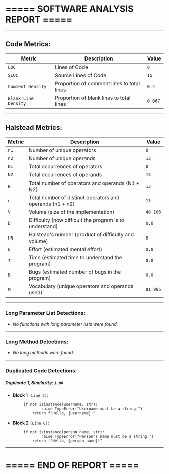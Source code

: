 # ===== SOFTWARE ANALYSIS REPORT =====

---
## Code Metrics:

| Metric | Description | Value |
|--------|-------------|-------|
| `LOC` | Lines of Code | `8` |
| `SLOC` | Source Lines of Code | `15` |
| `Comment Density` | Proportion of comment lines to total lines | `0.4` |
| `Blank Line Density` | Proportion of blank lines to total lines | `0.067` |

---
## Halstead Metrics:

| Metric | Description | Value |
|--------|-------------|-------|
| `n1` | Number of unique operators | `0` |
| `n2` | Number of unique operands | `13` |
| `N1` | Total occurrences of operators | `0` |
| `N2` | Total occurrences of operands | `13` |
| `N` | Total number of operators and operands (N1 + N2) | `13` |
| `n` | Total number of distinct operators and operands (n1 + n2) | `13` |
| `V` | Volume (size of the implementation) | `48.106` |
| `D` | Difficulty (how difficult the program is to understand) | `0.0` |
| `HN` | Halstead's number (product of difficulty and volume) | `0` |
| `E` | Effort (estimated mental effort) | `0.0` |
| `T` | Time (estimated time to understand the program) | `0.0` |
| `B` | Bugs (estimated number of bugs in the program) | `0.0` |
| `M` | Vocabulary (unique operators and operands used) | `81.995` |


---
### Long Parameter List Detections:

  - *No functions with long parameter lists were found.*

---
### Long Method Detections:

  - *No long methods were found.*

---
### Duplicated Code Detections:

##### Duplicate 1, **Similarity**: `1.00`
 - **Block 1** `(Line 2)`:
```
        if not isinstance(username, str):
                raise TypeError("Username must be a string.")
            return f"Hello, {username}!"
```
 - **Block 2** `(Line 6)`:
```
        if not isinstance(person_name, str):
                raise TypeError("Person's name must be a string.")
            return f"Hello, {person_name}!"
```

---
# ===== END OF REPORT =====

